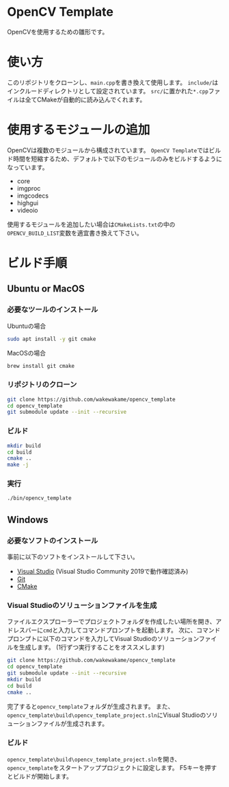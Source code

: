 # OpenCV Template
OpenCVを使用するための雛形です。


# 使い方
このリポジトリをクローンし、`main.cpp`を書き換えて使用します。
`include/`はインクルードディレクトリとして設定されています。
`src/`に置かれた`*.cpp`ファイルは全てCMakeが自動的に読み込んでくれます。


# 使用するモジュールの追加
OpenCVは複数のモジュールから構成されています。
`OpenCV Template`ではビルド時間を短縮するため、デフォルトで以下のモジュールのみをビルドするようになっています。

- core
- imgproc
- imgcodecs
- highgui
- videoio

使用するモジュールを追加したい場合は`CMakeLists.txt`の中の`OPENCV_BUILD_LIST`変数を適宜書き換えて下さい。


# ビルド手順
## Ubuntu or MacOS
### 必要なツールのインストール

Ubuntuの場合

```sh
sudo apt install -y git cmake
```

MacOSの場合

```sh
brew install git cmake
```

### リポジトリのクローン

```sh
git clone https://github.com/wakewakame/opencv_template
cd opencv_template
git submodule update --init --recursive
```

### ビルド

```sh
mkdir build
cd build
cmake ..
make -j
```

### 実行

```sh
./bin/opencv_template
```

## Windows
### 必要なソフトのインストール
事前に以下のソフトをインストールして下さい。

- [Visual Studio](https://visualstudio.microsoft.com/ja/downloads/)  (Visual Studio Community 2019で動作確認済み)
- [Git](http://git-scm.com/downloads)
- [CMake](https://cmake.org/download/)

### Visual Studioのソリューションファイルを生成
ファイルエクスプローラーでプロジェクトフォルダを作成したい場所を開き、アドレスバーに`cmd`と入力してコマンドプロンプトを起動します。
次に、コマンドプロンプトに以下のコマンドを入力してVisual Studioのソリューションファイルを生成します。
(1行ずつ実行することをオススメします)

```sh
git clone https://github.com/wakewakame/opencv_template
cd opencv_template
git submodule update --init --recursive
mkdir build
cd build
cmake ..
```

完了すると`opencv_template`フォルダが生成されます。
また、`opencv_template\build\opencv_template_project.sln`にVisual Studioのソリューションファイルが生成されます。

### ビルド
`opencv_template\build\opencv_template_project.sln`を開き、`opencv_template`をスタートアッププロジェクトに設定します。
F5キーを押すとビルドが開始します。
